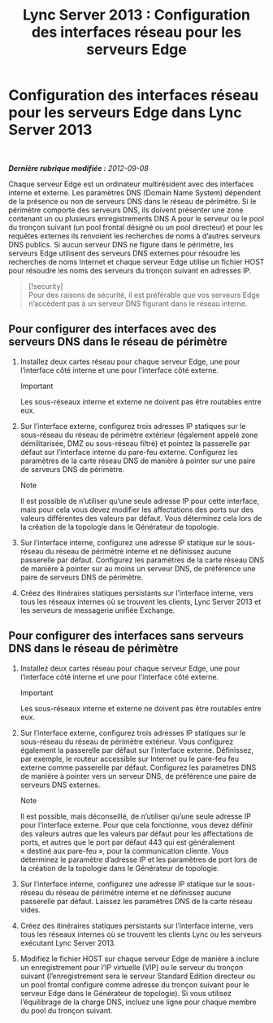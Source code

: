 ﻿---
title: 'Lync Server 2013 : Configuration des interfaces réseau pour les serveurs Edge'
TOCTitle: Configuration des interfaces réseau pour les serveurs Edge
ms:assetid: b0aecdf6-4ae2-46f6-b9b6-948bfc3df11e
ms:mtpsurl: https://technet.microsoft.com/fr-fr/library/Gg412847(v=OCS.15)
ms:contentKeyID: 49298535
ms.date: 05/20/2016
mtps_version: v=OCS.15
ms.translationtype: HT
---

# Configuration des interfaces réseau pour les serveurs Edge dans Lync Server 2013

 

_**Dernière rubrique modifiée :** 2012-09-08_

Chaque serveur Edge est un ordinateur multirésident avec des interfaces interne et externe. Les paramètres DNS (Domain Name System) dépendent de la présence ou non de serveurs DNS dans le réseau de périmètre. Si le périmètre comporte des serveurs DNS, ils doivent présenter une zone contenant un ou plusieurs enregistrements DNS A pour le serveur ou le pool du tronçon suivant (un pool frontal désigné ou un pool directeur) et pour les requêtes externes ils renvoient les recherches de noms à d’autres serveurs DNS publics. Si aucun serveur DNS ne figure dans le périmètre, les serveurs Edge utilisent des serveurs DNS externes pour résoudre les recherches de noms Internet et chaque serveur Edge utilise un fichier HOST pour résoudre les noms des serveurs du tronçon suivant en adresses IP.

> [!security]  
> Pour des raisons de sécurité, il est préférable que vos serveurs Edge n’accèdent pas à un serveur DNS figurant dans le réseau interne.

## Pour configurer des interfaces avec des serveurs DNS dans le réseau de périmètre

1.  Installez deux cartes réseau pour chaque serveur Edge, une pour l’interface côté interne et une pour l’interface côté externe.
    
    > [!important]  
    > Les sous-réseaux interne et externe ne doivent pas être routables entre eux.

2.  Sur l’interface externe, configurez trois adresses IP statiques sur le sous-réseau du réseau de périmètre extérieur (également appelé zone démilitarisée, DMZ ou sous-réseau filtré) et pointez la passerelle par défaut sur l’interface interne du pare-feu externe. Configurez les paramètres de la carte réseau DNS de manière à pointer sur une paire de serveurs DNS de périmètre.
    
    > [!note]  
    > Il est possible de n’utiliser qu’une seule adresse IP pour cette interface, mais pour cela vous devez modifier les affectations des ports sur des valeurs différentes des valeurs par défaut. Vous déterminez cela lors de la création de la topologie dans le Générateur de topologie.

3.  Sur l’interface interne, configurez une adresse IP statique sur le sous-réseau du réseau de périmètre interne et ne définissez aucune passerelle par défaut. Configurez les paramètres de la carte réseau DNS de manière à pointer sur au moins un serveur DNS, de préférence une paire de serveurs DNS de périmètre.

4.  Créez des itinéraires statiques persistants sur l’interface interne, vers tous les réseaux internes où se trouvent les clients, Lync Server 2013 et les serveurs de messagerie unifiée Exchange.

## Pour configurer des interfaces sans serveurs DNS dans le réseau de périmètre

1.  Installez deux cartes réseau pour chaque serveur Edge, une pour l’interface côté interne et une pour l’interface côté externe.
    
    > [!important]  
    > Les sous-réseaux interne et externe ne doivent pas être routables entre eux.

2.  Sur l’interface externe, configurez trois adresses IP statiques sur le sous-réseau du réseau de périmètre extérieur. Vous configurez également la passerelle par défaut sur l’interface externe. Définissez, par exemple, le routeur accessible sur Internet ou le pare-feu feu externe comme passerelle par défaut. Configurez les paramètres DNS de manière à pointer vers un serveur DNS, de préférence une paire de serveurs DNS externes.
    
    > [!note]  
    > Il est possible, mais déconseillé, de n’utiliser qu’une seule adresse IP pour l’interface externe. Pour que cela fonctionne, vous devez définir des valeurs autres que les valeurs par défaut pour les affectations de ports, et autres que le port par défaut 443 qui est généralement « destiné aux pare-feu », pour la communication cliente. Vous déterminez le paramètre d’adresse IP et les paramètres de port lors de la création de la topologie dans le Générateur de topologie.

3.  Sur l’interface interne, configurez une adresse IP statique sur le sous-réseau du réseau de périmètre interne et ne définissez aucune passerelle par défaut. Laissez les paramètres DNS de la carte réseau vides.

4.  Créez des itinéraires statiques persistants sur l’interface interne, vers tous les réseaux internes où se trouvent les clients Lync ou les serveurs exécutant Lync Server 2013.

5.  Modifiez le fichier HOST sur chaque serveur Edge de manière à inclure un enregistrement pour l’IP virtuelle (VIP) ou le serveur du tronçon suivant (l’enregistrement sera le serveur Standard Edition directeur ou un pool frontal configuré comme adresse du tronçon suivant pour le serveur Edge dans le Générateur de topologie). Si vous utilisez l’équilibrage de la charge DNS, incluez une ligne pour chaque membre du pool du tronçon suivant.

